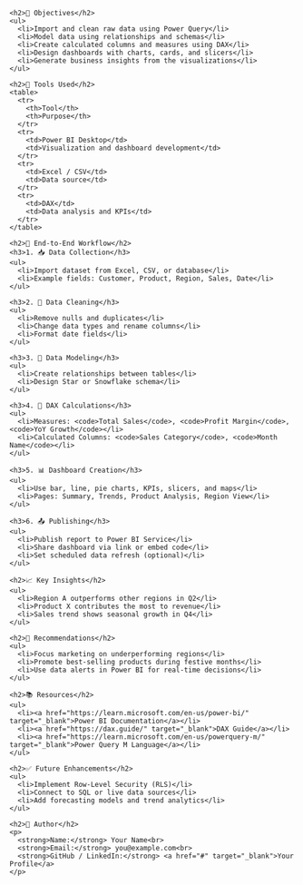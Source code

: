 <!DOCTYPE html>
<html lang="en">
<head>
  <meta charset="UTF-8">
 
</head>
<body>
 

    <h2>🎯 Objectives</h2>
    <ul>
      <li>Import and clean raw data using Power Query</li>
      <li>Model data using relationships and schemas</li>
      <li>Create calculated columns and measures using DAX</li>
      <li>Design dashboards with charts, cards, and slicers</li>
      <li>Generate business insights from the visualizations</li>
    </ul>

    <h2>🧪 Tools Used</h2>
    <table>
      <tr>
        <th>Tool</th>
        <th>Purpose</th>
      </tr>
      <tr>
        <td>Power BI Desktop</td>
        <td>Visualization and dashboard development</td>
      </tr>
      <tr>
        <td>Excel / CSV</td>
        <td>Data source</td>
      </tr>
      <tr>
        <td>DAX</td>
        <td>Data analysis and KPIs</td>
      </tr>
    </table>

    <h2>🔄 End-to-End Workflow</h2>
    <h3>1. 📥 Data Collection</h3>
    <ul>
      <li>Import dataset from Excel, CSV, or database</li>
      <li>Example fields: Customer, Product, Region, Sales, Date</li>
    </ul>

    <h3>2. 🧹 Data Cleaning</h3>
    <ul>
      <li>Remove nulls and duplicates</li>
      <li>Change data types and rename columns</li>
      <li>Format date fields</li>
    </ul>

    <h3>3. 🔗 Data Modeling</h3>
    <ul>
      <li>Create relationships between tables</li>
      <li>Design Star or Snowflake schema</li>
    </ul>

    <h3>4. 📐 DAX Calculations</h3>
    <ul>
      <li>Measures: <code>Total Sales</code>, <code>Profit Margin</code>, <code>YoY Growth</code></li>
      <li>Calculated Columns: <code>Sales Category</code>, <code>Month Name</code></li>
    </ul>

    <h3>5. 📊 Dashboard Creation</h3>
    <ul>
      <li>Use bar, line, pie charts, KPIs, slicers, and maps</li>
      <li>Pages: Summary, Trends, Product Analysis, Region View</li>
    </ul>

    <h3>6. 📤 Publishing</h3>
    <ul>
      <li>Publish report to Power BI Service</li>
      <li>Share dashboard via link or embed code</li>
      <li>Set scheduled data refresh (optional)</li>
    </ul>

    <h2>📈 Key Insights</h2>
    <ul>
      <li>Region A outperforms other regions in Q2</li>
      <li>Product X contributes the most to revenue</li>
      <li>Sales trend shows seasonal growth in Q4</li>
    </ul>

    <h2>📝 Recommendations</h2>
    <ul>
      <li>Focus marketing on underperforming regions</li>
      <li>Promote best-selling products during festive months</li>
      <li>Use data alerts in Power BI for real-time decisions</li>
    </ul>

    <h2>📚 Resources</h2>
    <ul>
      <li><a href="https://learn.microsoft.com/en-us/power-bi/" target="_blank">Power BI Documentation</a></li>
      <li><a href="https://dax.guide/" target="_blank">DAX Guide</a></li>
      <li><a href="https://learn.microsoft.com/en-us/powerquery-m/" target="_blank">Power Query M Language</a></li>
    </ul>

    <h2>✅ Future Enhancements</h2>
    <ul>
      <li>Implement Row-Level Security (RLS)</li>
      <li>Connect to SQL or live data sources</li>
      <li>Add forecasting models and trend analytics</li>
    </ul>

    <h2>👤 Author</h2>
    <p>
      <strong>Name:</strong> Your Name<br>
      <strong>Email:</strong> you@example.com<br>
      <strong>GitHub / LinkedIn:</strong> <a href="#" target="_blank">Your Profile</a>
    </p>
  </div>
</body>
</html>

